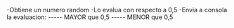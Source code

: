 -Obtiene un numero random
-Lo evalua con respecto a 0,5
-Envia a consola la evaluacion: 
----- MAYOR que 0,5
----- MENOR que 0,5
